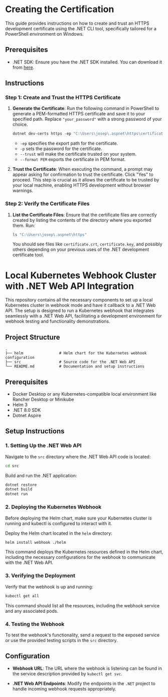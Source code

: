 # Creating the Certification

This guide provides instructions on how to create and trust an HTTPS development certificate using the .NET CLI tool, specifically tailored for a PowerShell environment on Windows.

## Prerequisites

- .NET SDK: Ensure you have the .NET SDK installed. You can download it from [here](https://dotnet.microsoft.com/download).

## Instructions

### Step 1: Create and Trust the HTTPS Certificate

1. **Generate the Certificate**: Run the following command in PowerShell to generate a PEM-formatted HTTPS certificate and save it to your specified path. Replace `"your_password"` with a strong password of your choice.

   ```powershell
   dotnet dev-certs https -ep "C:\Users\josep\.aspnet\https\certificate.crt" -p "your_password" --trust --format PEM
   ```

   - `-ep` specifies the export path for the certificate.
   - `-p` sets the password for the certificate.
   - `--trust` will make the certificate trusted on your system.
   - `--format PEM` exports the certificate in PEM format.

2. **Trust the Certificate**: When executing the command, a prompt may appear asking for confirmation to trust the certificate. Click "Yes" to proceed. This step is crucial as it allows the certificate to be trusted by your local machine, enabling HTTPS development without browser warnings.

### Step 2: Verify the Certificate Files

1. **List the Certificate Files**: Ensure that the certificate files are correctly created by listing the contents of the directory where you exported them. Run:

   ```powershell
   ls "C:\Users\josep\.aspnet\https"
   ```

   You should see files like `certificate.crt`, `certificate.key`, and possibly others depending on your previous uses of the .NET development certificate tool.


# Local Kubernetes Webhook Cluster with .NET Web API Integration

This repository contains all the necessary components to set up a local Kubernetes cluster in webhook mode and have it callback to a .NET Web API. The setup is designed to run a Kubernetes webhook that integrates seamlessly with a .NET Web API, facilitating a development environment for webhook testing and functionality demonstrations.

## Project Structure

```
.
├── helm                # Helm chart for the Kubernetes webhook configuration
├── src                 # Source code for the .NET Web API
└── README.md           # Documentation and setup instructions
```

## Prerequisites

- Docker Desktop or any Kubernetes-compatible local environment like Rancher Desktop or Minikube
- Helm 3
- .NET 8.0 SDK
- Dotnet Aspire

## Setup Instructions

### 1. Setting Up the .NET Web API

Navigate to the `src` directory where the .NET Web API code is located:

```bash
cd src
```

Build and run the .NET application:

```bash
dotnet restore
dotnet build
dotnet run
```

### 2. Deploying the Kubernetes Webhook

Before deploying the Helm chart, make sure your Kubernetes cluster is running and kubectl is configured to interact with it.

Deploy the Helm chart located in the `helm` directory:

```bash
helm install webhook ./helm
```

This command deploys the Kubernetes resources defined in the Helm chart, including the necessary configurations for the webhook to communicate with the .NET Web API.

### 3. Verifying the Deployment

Verify that the webhook is up and running:

```bash
kubectl get all
```

This command should list all the resources, including the webhook service and any associated pods.

### 4. Testing the Webhook

To test the webhook's functionality, send a request to the exposed service or use the provided testing scripts in the `src` directory.

## Configuration

- **Webhook URL**: The URL where the webhook is listening can be found in the service description provided by `kubectl get svc`.

- **.NET Web API Endpoints**: Modify the endpoints in the `.NET` project to handle incoming webhook requests appropriately.
